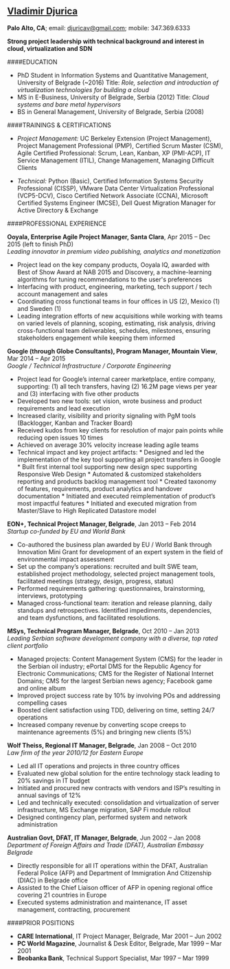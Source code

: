 ﻿## [Vladimir Djurica](http://linkedin.com/in/djuricav) 
**Palo Alto, CA**;  email: <djuricav@gmail.com>;  mobile: 347.369.6333


**Strong project leadership with technical background and interest in cloud, virtualization and SDN**


####EDUCATION


- PhD Student in Information Systems and Quantitative Management, University of Belgrade (~2016)
  Title: *Role, selection and introduction of virtualization technologies for building a cloud*
- MS in E-Business, University of Belgrade, Serbia (2012)
 Title: *Cloud systems and bare metal hypervisors*
- BS in General Management, University of Belgrade, Serbia (2008)


####TRAININGS & CERTIFICATIONS


- *Project Management:* UC Berkeley Extension (Project Management), Project Management Professional (PMP), Certified Scrum Master (CSM), Agile Certified Professional: Scrum, Lean, Kanban, XP (PMI-ACP), IT Service Management (ITIL), Change Management, Managing Difficult Clients


- *Technical:* Python (Basic), Certified Information Systems Security Professional (CISSP), VMware Data Center Virtualization Professional (VCP5-DCV), Cisco Certified Network Associate (CCNA), Microsoft Certified Systems Engineer (MCSE), Dell Quest Migration Manager for Active Directory & Exchange


####PROFESSIONAL EXPERIENCE


**Ooyala, Enterprise Agile Project Manager, Santa Clara**, Apr 2015 – Dec 2015 (left to finish PhD)  
*Leading innovator in premium video publishing, analytics and monetization*


- Project lead on the key company products, Ooyala IQ, awarded with Best of Show Award at NAB 2015 and Discovery, a machine-learning algorithms for tuning recommendations to the user's preferences  
- Interfacing with product, engineering, marketing, tech support / tech account management and sales
- Coordinating cross functional teams in four offices in US (2), Mexico (1) and Sweden (1)
- Leading integration efforts of new acquisitions while working with teams on varied levels of planning, scoping, estimating, risk analysis, driving cross-functional team deliverables, schedules, milestones, ensuring stakeholders engagement while keeping them informed


**Google (through Globe Consultants), Program Manager, Mountain View**, Mar 2014 – Apr 2015  
*Google / Technical Infrastructure / Corporate Engineering*


- Project lead for Google’s internal career marketplace, entire company, supporting: (1) all tech transfers, having (2) 16.2M page views per year and (3) interfacing with five other products
- Developed two new tools: set vision, wrote business and product requirements and lead execution
- Increased clarity, visibility and priority signaling with PgM tools (Backlogger, Kanban and Tracker Board)
- Received kudos from key clients for resolution of major pain points while reducing open issues 10 times
- Achieved on average 30% velocity increase leading agile teams
- Technical impact and key project artifacts:
      * Designed and led the implementation of the key tool supporting all project transfers in Google
      * Built first internal tool supporting new design spec supporting Responsive Web Design
      * Automated & customized stakeholders reporting and products backlog management tool 
      * Created taxonomy of features, requirements, product analytics and handover documentation
      * Initiated and executed reimplementation of product’s most impactful features 
      * Initiated and executed migration from Master/Slave to High Replicated Datastore model 


**EON+, Technical Project Manager, Belgrade**, Jan 2013 – Feb 2014  
*Startup co-funded by EU and World Bank*
        
- Co-authored the business plan awarded by EU / World Bank through Innovation Mini Grant for development of an expert system in the field of environmental impact assessment
- Set up the company’s operations: recruited and built SWE team, established project methodology, selected project management tools, facilitated meetings (strategy, design, progress, status) 
- Performed requirements gathering: questionnaires, brainstorming, interviews, prototyping
- Managed cross-functional team: iteration and release planning, daily standups and retrospectives. Identified impediments, dependencies, and team dysfunctions, and facilitated resolutions. 
        
**MSys, Technical Program Manager, Belgrade**, Oct 2010 – Jan 2013  
*Leading Serbian software development company with a diverse, top rated client portfolio*        
        
- Managed projects: Content Management System (CMS) for the leader in the Serbian oil industry; ePortal DMS for the Republic Agency for Electronic Communications; CMS for the Register of National Internet Domains; CMS for the largest Serbian news agency; Facebook game and online album 
- Improved project success rate by 10% by involving POs and addressing compelling cases
- Boosted client satisfaction using TDD, delivering on time, setting 24/7 operations
- Increased company revenue by converting scope creeps to maintenance agreements (5%) and bringing new clients (5%)
        
**Wolf Theiss, Regional IT Manager, Belgrade**, Jan 2008 – Oct 2010  
*Law firm of the year 2010/12 for Eastern Europe*


- Led all IT operations and projects in three country offices
- Evaluated new global solution for the entire technology stack leading to 20% savings in IT budget
- Initiated and procured new contracts with vendors and ISP’s resulting in annual savings of 12%         
- Led and technically executed: consolidation and virtualization of server infrastructure, MS Exchange migration, SAP Fi module rollout
- Designed contingency plan, performed system and network administration        


**Australian Govt, DFAT, IT Manager, Belgrade**, Jun 2002 – Jan 2008  
*Department of Foreign Affairs and Trade (DFAT), Australian Embassy Belgrade*
        
- Directly responsible for all IT operations within the DFAT, Australian Federal Police (AFP) and Department of Immigration And Citizenship (DIAC) in Belgrade office
- Assisted to the Chief Liaison officer of AFP in opening regional office covering 21 countries in Europe
- Executed systems administration and maintenance, IT asset management, contracting, procurement
        
####PRIOR POSITIONS


- **CARE International**, IT Project Manager, Belgrade, Mar 2001 – Jun 2002
- **PC World Magazine**, Journalist & Desk Editor, Belgrade, Mar 1999 – Mar 2001
- **Beobanka Bank**, Technical Support Specialist, Mar 1997 – Mar 1999